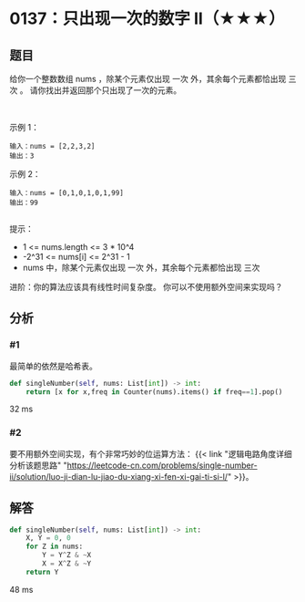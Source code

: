 # 0137：只出现一次的数字 II（★★★）


## 题目

给你一个整数数组 nums ，除某个元素仅出现 一次 外，其余每个元素都恰出现 三次 。
请你找出并返回那个只出现了一次的元素。

 

示例 1：

	输入：nums = [2,2,3,2]
	输出：3

示例 2：

	输入：nums = [0,1,0,1,0,1,99]
	输出：99
	 

提示：
- 1 <= nums.length <= 3 * 10^4
- -2^31 <= nums[i] <= 2^31 - 1
- nums 中，除某个元素仅出现 一次 外，其余每个元素都恰出现 三次

进阶：你的算法应该具有线性时间复杂度。 你可以不使用额外空间来实现吗？


## 分析

### #1

最简单的依然是哈希表。

```python
def singleNumber(self, nums: List[int]) -> int:
    return [x for x,freq in Counter(nums).items() if freq==1].pop()
```
32 ms

### #2

要不用额外空间实现，有个非常巧妙的位运算方法：
{{< link "逻辑电路角度详细分析该题思路" 
"https://leetcode-cn.com/problems/single-number-ii/solution/luo-ji-dian-lu-jiao-du-xiang-xi-fen-xi-gai-ti-si-l/" >}}。

## 解答

```python
def singleNumber(self, nums: List[int]) -> int:
	X, Y = 0, 0
	for Z in nums:
		Y = Y^Z & ~X
		X = X^Z & ~Y
	return Y
```
48 ms

